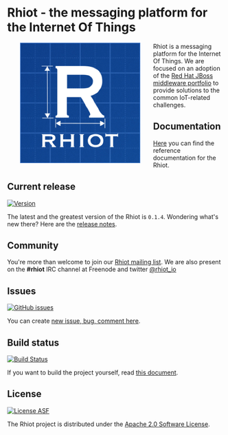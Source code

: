 # Rhiot - the messaging platform for the Internet Of Things

<a href="https://github.com/rhiot/rhiot"><img src="rhiot.png" align="left" height="280" hspace="30"></a>
Rhiot is a messaging platform for the Internet Of Things. We are focused on an adoption of the
[Red Hat JBoss middleware portfolio](http://www.redhat.com/en/technologies/jboss-middleware) to provide solutions to
the common IoT-related challenges.

## Documentation

[Here](https://rhiot.gitbooks.io/rhiotdocumentation/content/) you can find the reference documentation for the Rhiot.

## Current release

[![Version](https://img.shields.io/badge/rhiot-0.1.4-blue.svg)]()

The latest and the greatest version of the Rhiot is `0.1.4`. Wondering what's new there? Here are the [release notes](https://rhiot.gitbooks.io/rhiotdocumentation/content/releases_notes.html).

## Community

You're more than welcome to join our [ Rhiot mailing list](https://groups.google.com/forum/#!forum/rhiot). We are also
present on the **#rhiot** IRC channel at Freenode and twitter [@rhiot_io](http://twitter.com/rhiot_io)

## Issues

[![GitHub issues](https://img.shields.io/github/issues/rhiot/rhiot.svg?style=flat)]()

You can create [new issue, bug, comment here](https://github.com/rhiot/rhiot/issues/new).

## Build status

[![Build Status](https://travis-ci.org/rhiot/rhiot.svg?branch=master&style=flat-square)](https://travis-ci.org/rhiot/rhiot)

If you want to build the project yourself, read [this document](https://rhiot.gitbooks.io/rhiotdocumentation/content/building/building.html).

## License

[![License ASF](https://img.shields.io/hexpm/l/plug.svg?style=flat)](https://www.apache.org/licenses/LICENSE-2.0)

The Rhiot project is distributed under the [Apache 2.0 Software License](https://www.apache.org/licenses/LICENSE-2.0).

